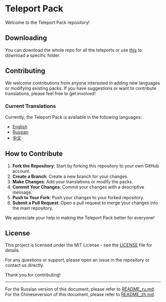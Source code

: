 ﻿# Teleport Pack

Welcome to the Teleport Pack repository!
## Downloading

You can download the whole repo for all the teleports or use [this](https://download-directory.github.io) to download a specific folder.

## Contributing

We welcome contributions from anyone interested in adding new languages or modifying existing packs. If you have suggestions or want to contribute translations, please feel free to get involved!

### Current Translations

Currently, the Teleport Pack is available in the following languages:

- [English](https://github.com/boreki/Teleport-pack/tree/main/en)
- [Russian](https://github.com/boreki/Teleport-pack/tree/main/ru)
- [中文](https://github.com/boreki/Teleport-pack/tree/main/zh)

## How to Contribute

1. **Fork the Repository**: Start by forking this repository to your own GitHub account.
2. **Create a Branch**: Create a new branch for your changes.
3. **Make Changes**: Add your translations or modify the packs.
4. **Commit Your Changes**: Commit your changes with a descriptive message.
5. **Push to Your Fork**: Push your changes to your forked repository.
6. **Submit a Pull Request**: Open a pull request to merge your changes into the main repository.

We appreciate your help in making the Teleport Pack better for everyone!

## License

This project is licensed under the MIT License - see the [LICENSE](LICENSE) file for details.

For any questions or support, please open an issue in the repository or contact us directly.

Thank you for contributing!

---

For the Russian version of this document, please refer to [README_ru.md](README_ru.md).
For the Chineseversion of this document, please refer to [README_zh.md](README_zh.md).
